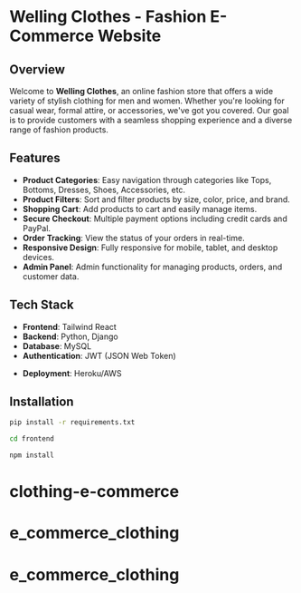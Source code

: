 # Welling Clothes - Fashion E-Commerce Website

## Overview

Welcome to **Welling Clothes**, an online fashion store that offers a wide variety of stylish clothing for men and women. Whether you're looking for casual wear, formal attire, or accessories, we've got you covered. Our goal is to provide customers with a seamless shopping experience and a diverse range of fashion products.

## Features

<!-- - **User Authentication**: Secure user sign-up, login, and account management. -->
- **Product Categories**: Easy navigation through categories like Tops, Bottoms, Dresses, Shoes, Accessories, etc.
- **Product Filters**: Sort and filter products by size, color, price, and brand.
- **Shopping Cart**: Add products to cart and easily manage items.
- **Secure Checkout**: Multiple payment options including credit cards and PayPal.
- **Order Tracking**: View the status of your orders in real-time.
- **Responsive Design**: Fully responsive for mobile, tablet, and desktop devices.
- **Admin Panel**: Admin functionality for managing products, orders, and customer data.

## Tech Stack

- **Frontend**: Tailwind React
- **Backend**: Python, Django
- **Database**:  MySQL 
- **Authentication**: JWT (JSON Web Token)
<!-- - **Payment Gateway**: Stripe/PayPal API -->
- **Deployment**: Heroku/AWS

## Installation
```bash
pip install -r requirements.txt
```
```bash
cd frontend
```
```bash
npm install
```
# clothing-e-commerce
# e_commerce_clothing
# e_commerce_clothing
